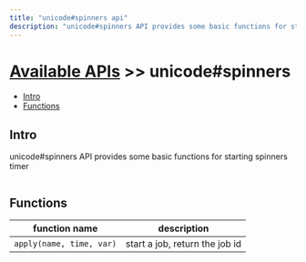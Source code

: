 ```yaml
---
title: "unicode#spinners api"
description: "unicode#spinners API provides some basic functions for starting spinners timer"
---
```


# [Available APIs](../../) >> unicode#spinners

<!-- vim-markdown-toc GFM -->

- [Intro](#intro)
- [Functions](#functions)

<!-- vim-markdown-toc -->

## Intro

unicode#spinners API provides some basic functions for starting spinners timer

```vim

```

## Functions

| function name            | description                    |
| ------------------------ | ------------------------------ |
| `apply(name, time, var)` | start a job, return the job id |
